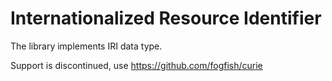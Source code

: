 # Internationalized Resource Identifier

The library implements IRI data type.

Support is discontinued, use https://github.com/fogfish/curie 
